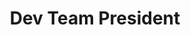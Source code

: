 ---
name: "Alyssa Tadeo"
group: "dev board"
title: "Dev Team President"
graduating_year: 2024
img: "atadeo.jpg"
github: "ajtadeo"
email: "alyssajtadeo@gmail.com"
pronouns: "she/her"
---